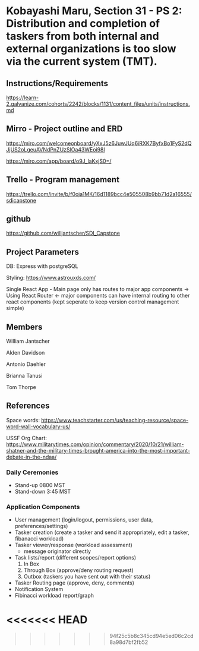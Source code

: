 # Kobayashi Maru, Section 31 - PS 2: Distribution and completion of taskers from both internal and external organizations is too slow via the current system (TMT).

## Instructions/Requirements
https://learn-2.galvanize.com/cohorts/2242/blocks/1131/content_files/units/instructions.md

## Mirro - Project outline and ERD
https://miro.com/welcomeonboard/yXxJ5z6JuwJUq6iRXK7ByfxBo1FyS2dQJjUS2oLgeuAVNdPnZUzSlOa43WEoi98l

https://miro.com/app/board/o9J_laKxjS0=/

## Trello - Program management
https://trello.com/invite/b/f0oja1MK/16d1189bcc4e505508b9bb71d2a16555/sdicapstone

## github
https://github.com/willjantscher/SDI_Capstone

## Project Parameters
DB: Express with postgreSQL

Styling: https://www.astrouxds.com/ 

Single React App - Main page only has routes to major app components -> Using React Router <- major components can have internal routing to other react components (kept seperate to keep version control management simple)

## Members
William Jantscher 

Alden Davidson

Antonio Daehler

Brianna Tanusi

Tom Thorpe

## References
Space words: https://www.teachstarter.com/us/teaching-resource/space-word-wall-vocabulary-us/

USSF Org Chart: https://www.militarytimes.com/opinion/commentary/2020/10/21/william-shatner-and-the-military-times-brought-america-into-the-most-important-debate-in-the-ndaa/

### Daily Ceremonies
 - Stand-up 0800 MST
 - Stand-down 3:45 MST

### Application Components
- User management (login/logout, permissions, user data, preferences/settings)
- Tasker creation (create a tasker and send it appropriately, edit a tasker, fibanacci workload)
- Tasker viewer/response (workload assessment)
    - message originator directly 
- Task lists/report (different scopes/report options)
    1. In Box
    2. Through Box (approve/deny routing request)
    3. Outbox (taskers you have sent out with their status)
- Tasker Routing page (approve, deny, comments)
- Notification System
- Fibinacci workload report/graph



<<<<<<< HEAD
=======
 
>>>>>>> 94f25c5b8c345cd94e5ed06c2cd8a98d7bf2fb52
